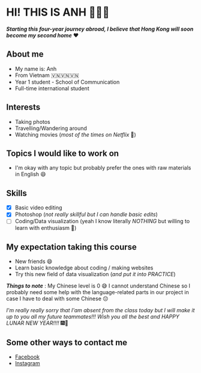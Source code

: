 # HI! THIS IS ANH 🙋🏻‍♀️

***Starting this four-year journey abroad, I believe that Hong Kong will soon become my second home*** ❤️

## About me
* My name is: Anh
* From Vietnam 🇻🇳🇻🇳🇻🇳
* Year 1 student - School of Communication
* Full-time international student

## Interests
* Taking photos
* Travelling/Wandering around
* Watching movies (*most of the times on Netflix* 🙈)

## Topics I would like to work on
* I'm okay with any topic but probably prefer the ones with raw materials in English :smile:

## Skills 
- [x] Basic video editing
- [x] Photoshop (*not really skillful but I can handle basic edits*)
- [ ] Coding/Data visualization (yeah I know literally *NOTHING* but willing to learn with enthusiasm 🙈)

## My expectation taking this course
* New friends :smile:
* Learn basic knowledge about coding / making websites
* Try this new field of data visualization (*and put it into PRACTICE*)

***Things to note*** : My Chinese level is 0 😅 I cannot understand Chinese so I probably need some help with the language-related parts in our project in case I have to deal with some Chinese 😔 

*I'm really really sorry that I'am absent from the class today but I will make it up to you all my future teammates!!! Wish you all the best and HAPPY LUNAR NEW YEAR!!!!* :fireworks::confetti_ball:

## Some other ways to contact me
* [Facebook](https://www.facebook.com/minhanh.ngg)
* [Instagram](https://www.instagram.com/minhanh_ngg/)
